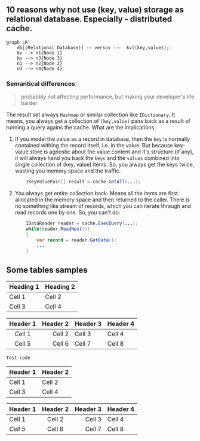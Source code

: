 ## 10 reasons why not use (key, value) storage as relational database. Especially - distributed cache. 

```mermaid
graph LR
    db[(Relational Database)] -- versus ---  kv((key,value));
    kv --> n1{Node 1}
    kv --> n3{Node 3}
    n1 --> n2{Node 2}
    n3 --> n4{Node 4}
```

### Semantical differences
> probabbly not affecting performance, but making your developer's life harder

The result set always `Hashmap` or similar collection like `IDictionary`. It means, you always get a collection of `(key,value)` pairs back as a result of running a query agains the cache. 
What are the implications:

1. If you model the value as a record in database, then the `key` is normally contained withing the record itself, i.e. in the value. But because key-value store is agnostic about the value content and it's structure (if any), it will always hand you back the `keys` and the `values` combined into single collection of (key, value) items. So, you always get the keys twice, wasting you memory space and the traffic.

    ```java
        IKeyValuePair[] result = cache.GetAll(...);
    ```

1. You always get entire collection back. Means all the items are first allocated in the memory space and then returned to the caller. There is no something like stream of records, which you can iterate through and read records one by one. So, you can't do:

    ```java
        IDataReader reader = cache.ExecQuery(...);
        while(reader.ReadNext()) 
        {
            var record = reader.GetData();
            ... 
        }
    ```
    
## Some tables samples

| Heading 1 | Heading 2
| --------- | ---------
| Cell 1    | Cell 2
| Cell 3    | Cell 4

| Header 1 | Header 2 | Header 3 | Header 4 |
| :------: | -------: | :------- | -------- |
| Cell 1   | Cell 2   | Cell 3   | Cell 4   |
| Cell 5   | Cell 6   | Cell 7   | Cell 8   |

    Test code

Header 1 | Header 2
-------- | --------
Cell 1   | Cell 2
Cell 3   | Cell 4

Header 1|Header 2|Header 3|Header 4
:-------|:------:|-------:|--------
Cell 1  |Cell 2  |Cell 3  |Cell 4
*Cell 5*|Cell 6  |Cell 7  |Cell 8



